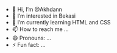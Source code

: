 - 👋 Hi, I’m @Akhdann
- 👀 I’m interested in Bekasi
- 🌱 I’m currently learning HTML and CSS
- 📫 How to reach me ...
- 😄 Pronouns: ...
- ⚡ Fun fact: ...

<!---
Akhdann5/Akhdann5 is a ✨ special ✨ repository because its `README.md` (this file) appears on your GitHub profile.
You can click the Preview link to take a look at your changes.
--->
